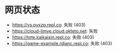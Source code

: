 # 网页状态
- https://ys.pyxzp.repl.co: 失败 (403)
- https://cloud-limve.cloud.okteto.net: 失败
- https://tote.kaikaixin.repl.co: 失败 (403)
- https://game-example.rdianc.repl.co: 失败 (403)
